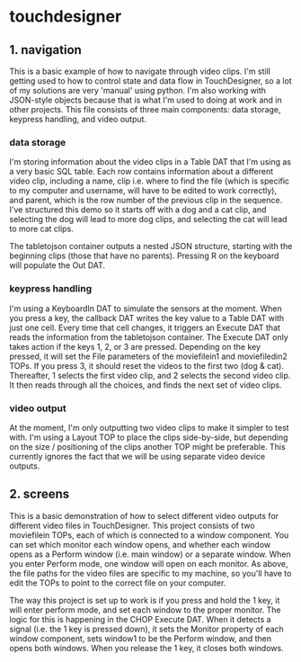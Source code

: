 # touchdesigner


## 1. navigation

This is a basic example of how to navigate through video clips.  I'm still getting used to how to control state and data flow in TouchDesigner, so a lot of my solutions are very 'manual' using python.  I'm also working with JSON-style objects because that is what I'm used to doing at work and in other projects.  This file consists of three main components: data storage, keypress handling, and video output.

### data storage

I'm storing information about the video clips in a Table DAT that I'm using as a very basic SQL table.  Each row contains information about a different video clip, including a name, clip i.e. where to find the file (which is specific to my computer and username, will have to be edited to work correctly), and parent, which is the row number of the previous clip in the sequence.  I've structured this demo so it starts off with a dog and a cat clip, and selecting the dog will lead to more dog clips, and selecting the cat will lead to more cat clips.

The tabletojson container outputs a nested JSON structure, starting with the beginning clips (those that have no parents).  Pressing R on the keyboard will populate the Out DAT.

### keypress handling

I'm using a KeyboardIn DAT to simulate the sensors at the moment.  When you press a key, the callback DAT writes the key value to a Table DAT with just one cell.  Every time that cell changes, it triggers an Execute DAT that reads the information from the tabletojson container.  The Execute DAT only takes action if the keys 1, 2, or 3 are pressed.  Depending on the key pressed, it will set the File parameters of the moviefilein1 and moviefiledin2 TOPs.  If you press 3, it should reset the videos to the first two (dog & cat).  Thereafter, 1 selects the first video clip, and 2 selects the second video clip.  It then reads through all the choices, and finds the next set of video clips.


### video output

At the moment, I'm only outputting two video clips to make it simpler to test with.  I'm using a Layout TOP to place the clips side-by-side, but depending on the size / positioning of the clips another TOP might be preferable.  This currently ignores the fact that we will be using separate video device outputs.


## 2. screens

This is a basic demonstration of how to select different video outputs for different video files in TouchDesigner.  This project consists of two moviefilein TOPs, each of which is connected to a window component.  You can set which monitor each window opens, and whether each window opens as a Perform window (i.e. main window) or a separate window.  When you enter Perform mode, one window will open on each monitor.  As above, the file paths for the video files are specific to my machine, so you'll have to edit the TOPs to point to the correct file on your computer.  

The way this project is set up to work is if you press and hold the 1 key, it will enter perform mode, and set each window to the proper monitor.  The logic for this is happening in the CHOP Execute DAT.  When it detects a signal (i.e. the 1 key is pressed down), it sets the Monitor property of each window component, sets window1 to be the Perform window, and then opens both windows.  When you release the 1 key, it closes both windows.  
